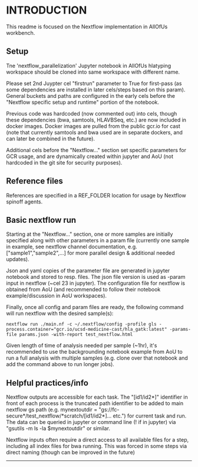 # INTRODUCTION
This readme is focused on the Nextflow implementation in AllOfUs workbench.

## Setup
Tne 'nextflow_parallelization' Jupyter notebook in AllOfUs hlatyping workspace should be cloned into same workspace with different name.  

Please set 2nd Juypter cel "firstrun" parameter to True for first-pass (as some dependencies are installed in later cels/steps based on this param).  General buckets and paths are configured in the early cels before the "Nextflow specific setup and runtime" portion of the notebook.

Previous code was hardcoded (now commented out) into cels, though these dependencies (bwa, samtools, HLAVBSeq, etc.) are now included in docker images.  Docker images are pulled from the public gcr.io for cast (note that currently samtools and bwa used are in separate dockers, and can later be combined in the future).

Additional cels before the "Nextflow..." section set specific parameters for GCR usage, and are dynamically created within jupyter and AoU (not hardcoded in the git site for security purposes).

## Reference files
References are specified in a REF_FOLDER location for usage by Nextflow spinoff agents.

## Basic nextflow run
Starting at the "Nextflow..." section, one or more samples are initially specified along with other parameters in a param file (currently one sample in example, see nextflow channel documentation, e.g. ["sample1","sample2",...] for more parallel design & additional needed updates). 

Json and yaml copies of the parameter file are generated in jupyter notebook and stored to resp. files.  The json file version is used as -param input in nextflow (~cel 23 in jupyter).  The configuration file for nextflow is obtained from AoU (and recommended to follow their notebook example/discussion in AoU workspaces).

Finally, once all config and param files are ready, the following command will run nextflow with the desired sample(s):
```
nextflow run ./main.nf -c ~/.nextflow/config -profile gls -process.container="gcr.io/ucsd-medicine-cast/hla_gatk:latest" -params-file params.json -with-report test_nextflow.html
```

Given length of time of analysis needed per sample (~1hr), it's recommended to use the backgrounding notebook example from AoU to run a full analysis with multiple samples (e.g. clone over that notebook and add the command above to run longer jobs).

## Helpful practices/info
Nextflow outputs are accessible for each task.  The "\[id1/id2\*]" identifier in front of each process is the truncated path identifier to be added to main nextflow gs path (e.g. mynextoutdir = "gs://fc-secure*/test_nextflow/*scratch/\[id1/id2\*]... etc.") for current task and run.  The data can be queried in jupyter or command line (! if in jupyter) via "gsutils -m ls -la $mynextoutdir" or similar.

Nextflow inputs often require a direct access to all available files for a step, including all index files for bwa running.  This was forced in some steps via direct naming (though can be improved in the future)

---------------------------------------------------------------------

